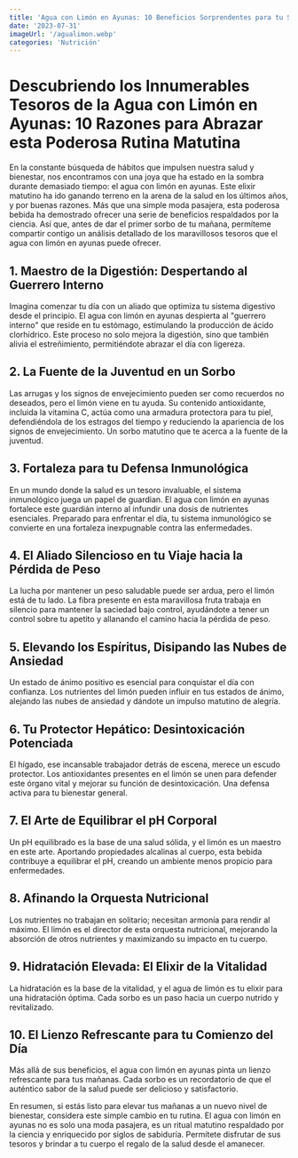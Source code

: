 ```yaml
---
title: 'Agua con Limón en Ayunas: 10 Beneficios Sorprendentes para tu Salud'
date: '2023-07-31'
imageUrl: '/agualimon.webp'
categories: 'Nutrición'
---
```


# Descubriendo los Innumerables Tesoros de la Agua con Limón en Ayunas: 10 Razones para Abrazar esta Poderosa Rutina Matutina

En la constante búsqueda de hábitos que impulsen nuestra salud y bienestar, nos encontramos con una joya que ha estado en la sombra durante demasiado tiempo: el agua con limón en ayunas. Este elixir matutino ha ido ganando terreno en la arena de la salud en los últimos años, y por buenas razones. Más que una simple moda pasajera, esta poderosa bebida ha demostrado ofrecer una serie de beneficios respaldados por la ciencia. Así que, antes de dar el primer sorbo de tu mañana, permíteme compartir contigo un análisis detallado de los maravillosos tesoros que el agua con limón en ayunas puede ofrecer.

## 1. Maestro de la Digestión: Despertando al Guerrero Interno

Imagina comenzar tu día con un aliado que optimiza tu sistema digestivo desde el principio. El agua con limón en ayunas despierta al "guerrero interno" que reside en tu estómago, estimulando la producción de ácido clorhídrico. Este proceso no solo mejora la digestión, sino que también alivia el estreñimiento, permitiéndote abrazar el día con ligereza.

## 2. La Fuente de la Juventud en un Sorbo

Las arrugas y los signos de envejecimiento pueden ser como recuerdos no deseados, pero el limón viene en tu ayuda. Su contenido antioxidante, incluida la vitamina C, actúa como una armadura protectora para tu piel, defendiéndola de los estragos del tiempo y reduciendo la apariencia de los signos de envejecimiento. Un sorbo matutino que te acerca a la fuente de la juventud.

## 3. Fortaleza para tu Defensa Inmunológica

En un mundo donde la salud es un tesoro invaluable, el sistema inmunológico juega un papel de guardian. El agua con limón en ayunas fortalece este guardián interno al infundir una dosis de nutrientes esenciales. Preparado para enfrentar el día, tu sistema inmunológico se convierte en una fortaleza inexpugnable contra las enfermedades.

## 4. El Aliado Silencioso en tu Viaje hacia la Pérdida de Peso

La lucha por mantener un peso saludable puede ser ardua, pero el limón está de tu lado. La fibra presente en esta maravillosa fruta trabaja en silencio para mantener la saciedad bajo control, ayudándote a tener un control sobre tu apetito y allanando el camino hacia la pérdida de peso.

## 5. Elevando los Espíritus, Disipando las Nubes de Ansiedad

Un estado de ánimo positivo es esencial para conquistar el día con confianza. Los nutrientes del limón pueden influir en tus estados de ánimo, alejando las nubes de ansiedad y dándote un impulso matutino de alegría.

## 6. Tu Protector Hepático: Desintoxicación Potenciada

El hígado, ese incansable trabajador detrás de escena, merece un escudo protector. Los antioxidantes presentes en el limón se unen para defender este órgano vital y mejorar su función de desintoxicación. Una defensa activa para tu bienestar general.

## 7. El Arte de Equilibrar el pH Corporal

Un pH equilibrado es la base de una salud sólida, y el limón es un maestro en este arte. Aportando propiedades alcalinas al cuerpo, esta bebida contribuye a equilibrar el pH, creando un ambiente menos propicio para enfermedades.

## 8. Afinando la Orquesta Nutricional

Los nutrientes no trabajan en solitario; necesitan armonía para rendir al máximo. El limón es el director de esta orquesta nutricional, mejorando la absorción de otros nutrientes y maximizando su impacto en tu cuerpo.

## 9. Hidratación Elevada: El Elixir de la Vitalidad

La hidratación es la base de la vitalidad, y el agua de limón es tu elixir para una hidratación óptima. Cada sorbo es un paso hacia un cuerpo nutrido y revitalizado.

## 10. El Lienzo Refrescante para tu Comienzo del Día

Más allá de sus beneficios, el agua con limón en ayunas pinta un lienzo refrescante para tus mañanas. Cada sorbo es un recordatorio de que el auténtico sabor de la salud puede ser delicioso y satisfactorio.

En resumen, si estás listo para elevar tus mañanas a un nuevo nivel de bienestar, considera este simple cambio en tu rutina. El agua con limón en ayunas no es solo una moda pasajera, es un ritual matutino respaldado por la ciencia y enriquecido por siglos de sabiduría. Permítete disfrutar de sus tesoros y brindar a tu cuerpo el regalo de la salud desde el amanecer.
